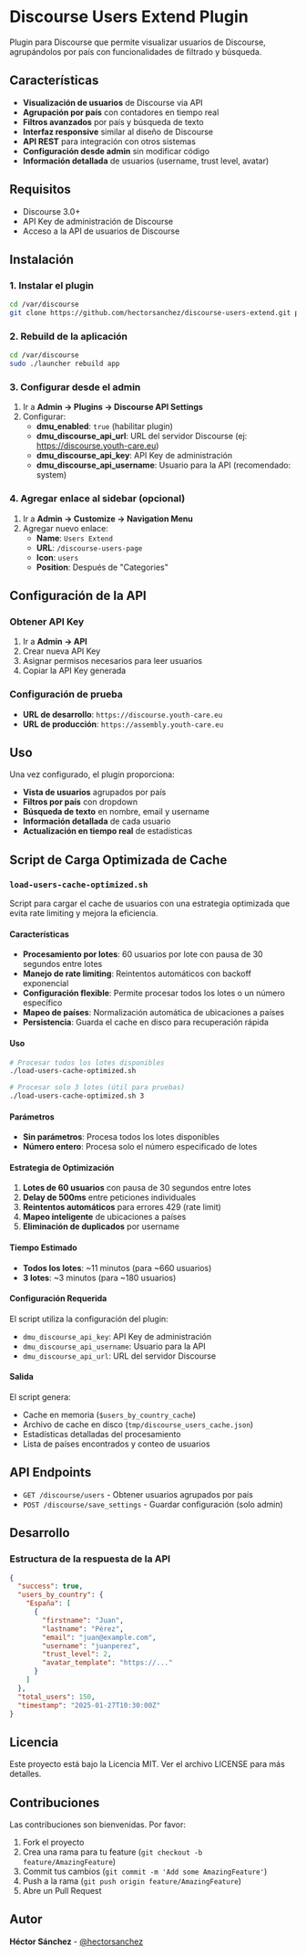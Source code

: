 # Discourse Users Extend Plugin

Plugin para Discourse que permite visualizar usuarios de Discourse, agrupándolos por país con funcionalidades de filtrado y búsqueda.

## Características

- **Visualización de usuarios** de Discourse via API
- **Agrupación por país** con contadores en tiempo real
- **Filtros avanzados** por país y búsqueda de texto
- **Interfaz responsive** similar al diseño de Discourse
- **API REST** para integración con otros sistemas
- **Configuración desde admin** sin modificar código
- **Información detallada** de usuarios (username, trust level, avatar)

## Requisitos

- Discourse 3.0+
- API Key de administración de Discourse
- Acceso a la API de usuarios de Discourse

## Instalación

### 1. Instalar el plugin

```bash
cd /var/discourse
git clone https://github.com/hectorsanchez/discourse-users-extend.git plugins/discourse-users-extend
```

### 2. Rebuild de la aplicación

```bash
cd /var/discourse
sudo ./launcher rebuild app
```

### 3. Configurar desde el admin

1. Ir a **Admin → Plugins → Discourse API Settings**
2. Configurar:
   - **dmu_enabled**: `true` (habilitar plugin)
   - **dmu_discourse_api_url**: URL del servidor Discourse (ej: https://discourse.youth-care.eu)
   - **dmu_discourse_api_key**: API Key de administración
   - **dmu_discourse_api_username**: Usuario para la API (recomendado: system)

### 4. Agregar enlace al sidebar (opcional)

1. Ir a **Admin → Customize → Navigation Menu**
2. Agregar nuevo enlace:
   - **Name**: `Users Extend`
   - **URL**: `/discourse-users-page`
   - **Icon**: `users`
   - **Position**: Después de "Categories"

## Configuración de la API

### Obtener API Key

1. Ir a **Admin → API**
2. Crear nueva API Key
3. Asignar permisos necesarios para leer usuarios
4. Copiar la API Key generada

### Configuración de prueba

- **URL de desarrollo**: `https://discourse.youth-care.eu`
- **URL de producción**: `https://assembly.youth-care.eu`

## Uso

Una vez configurado, el plugin proporciona:

- **Vista de usuarios** agrupados por país
- **Filtros por país** con dropdown
- **Búsqueda de texto** en nombre, email y username
- **Información detallada** de cada usuario
- **Actualización en tiempo real** de estadísticas

## Script de Carga Optimizada de Cache

### `load-users-cache-optimized.sh`

Script para cargar el cache de usuarios con una estrategia optimizada que evita rate limiting y mejora la eficiencia.

#### Características

- **Procesamiento por lotes**: 60 usuarios por lote con pausa de 30 segundos entre lotes
- **Manejo de rate limiting**: Reintentos automáticos con backoff exponencial
- **Configuración flexible**: Permite procesar todos los lotes o un número específico
- **Mapeo de países**: Normalización automática de ubicaciones a países
- **Persistencia**: Guarda el cache en disco para recuperación rápida

#### Uso

```bash
# Procesar todos los lotes disponibles
./load-users-cache-optimized.sh

# Procesar solo 3 lotes (útil para pruebas)
./load-users-cache-optimized.sh 3
```

#### Parámetros

- **Sin parámetros**: Procesa todos los lotes disponibles
- **Número entero**: Procesa solo el número especificado de lotes

#### Estrategia de Optimización

1. **Lotes de 60 usuarios** con pausa de 30 segundos entre lotes
2. **Delay de 500ms** entre peticiones individuales
3. **Reintentos automáticos** para errores 429 (rate limit)
4. **Mapeo inteligente** de ubicaciones a países
5. **Eliminación de duplicados** por username

#### Tiempo Estimado

- **Todos los lotes**: ~11 minutos (para ~660 usuarios)
- **3 lotes**: ~3 minutos (para ~180 usuarios)

#### Configuración Requerida

El script utiliza la configuración del plugin:
- `dmu_discourse_api_key`: API Key de administración
- `dmu_discourse_api_username`: Usuario para la API
- `dmu_discourse_api_url`: URL del servidor Discourse

#### Salida

El script genera:
- Cache en memoria (`$users_by_country_cache`)
- Archivo de cache en disco (`tmp/discourse_users_cache.json`)
- Estadísticas detalladas del procesamiento
- Lista de países encontrados y conteo de usuarios

## API Endpoints

- `GET /discourse/users` - Obtener usuarios agrupados por país
- `POST /discourse/save_settings` - Guardar configuración (solo admin)

## Desarrollo

### Estructura de la respuesta de la API

```json
{
  "success": true,
  "users_by_country": {
    "España": [
      {
        "firstname": "Juan",
        "lastname": "Pérez",
        "email": "juan@example.com",
        "username": "juanperez",
        "trust_level": 2,
        "avatar_template": "https://..."
      }
    ]
  },
  "total_users": 150,
  "timestamp": "2025-01-27T10:30:00Z"
}
```

## Licencia

Este proyecto está bajo la Licencia MIT. Ver el archivo LICENSE para más detalles.

## Contribuciones

Las contribuciones son bienvenidas. Por favor:

1. Fork el proyecto
2. Crea una rama para tu feature (`git checkout -b feature/AmazingFeature`)
3. Commit tus cambios (`git commit -m 'Add some AmazingFeature'`)
4. Push a la rama (`git push origin feature/AmazingFeature`)
5. Abre un Pull Request

## Autor

**Héctor Sánchez** - [@hectorsanchez](https://github.com/hectorsanchez)

#